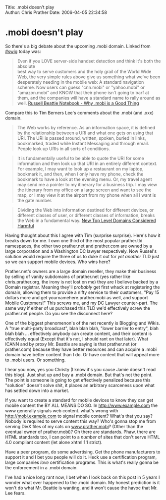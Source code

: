 Title: .mobi doesn't play  
Author: Chris Prather
Date: 2006-04-05 22:34:58

# .mobi doesn't play
So there's a big debate about the upcoming .mobi domain. Linked from [#swig][1] today was:

> Even if you LOVE server-side handset detection and think it's both the absolute  
> best way to serve customers and the holy grail of the World Wide Web, the very 
> simple rules above give us something what we've been desperately needing in the 
> mobile web: A standard navigation scheme. Now users can guess "cnn.mobi" or 
> "yahoo.mobi" or "amazon.mobi" and KNOW that their phone isn't going to barf at 
> them, and the companies will have a standard name to rally around as well.
> [Russell Beattie Notebook - Why .mobi is a Good Thing][2]

Compare this to Tim Berners Lee's comments about the .mobi (and .xxx) domain.

> The Web works by reference. As an information space, it is defined by the 
> relationship between a URI and what one gets on using that URI. The URI is passed 
> around, written, spoken, buried in links, bookmarked, traded while Instant 
> Messaging and through email. People look up URIs in all sorts of conditions.

> It is fundamentally useful to be able to quote the URI for some information and 
> then look up that URI in an entirely different context. For example, I may want to 
> look up a restaurant on my laptop, bookmark it, and then, when I only have my 
> phone, check the bookmark to have a look at the evening menu. Or, my travel agent 
> may send me a pointer to my itinerary for a business trip. I may view the 
> itinerary from my office on a large screen and want to see the map, or I may view 
> it at the airport from my phone when all I want is the gate number.

> Dividing the Web into information destined for different devices, or different 
> classes of user, or different classes of information, breaks the Web in a 
> fundamental way. [New Top Level Domains Considered Harmful][3]

Having thought about this I agree with Tim (surprise surprise). Here's how it breaks down for me. I own one third of the most popular prather.tld namespaces, the other two prather.net and prather.com are owned by a large corporation and a Washington DC lawyer respectively. Now Russel's solution would require the three of us to duke it out for *yet another* TLD just so we can support mobile devices. Who wins here?

Prather.net's owners are a large domain reseller, they make their business by selling of vanity subdomains of prather.net (yes rather like chris.prather.org, the irony is not lost on me) they are I believe backed by a Domain registrar. Meaning they'll *probably* get first whack at registering the domain, allowing them to provide a nifty service to their customers, "Pay 15 dollars more and get yournamehere.prather.mobi as well, and support Mobile Customers!" This screws me, and my DC Lawyer counter-part. The same way if either of us purchased this TLD we'd effectively screw the prather.net people. Do you see the disconnect here? 

One of the biggest phenomenon's of the net recently is Blogging and Wikis. A "true multi-party broadcast", blah blah blah, "lower barrier to entry", blah blah blah ... effectively anybody can create content, and their content is effectively equal (Except that it's not, I should rant on that later). What ICANN and by proxy Mr. Beattie are saying is that prather.net (or prather.com) because they have better resources and can acquire a .mobi domain have better content than I do. Or have content that will appeal more to .mobi users. Or something.

I hear you now, yes you Christy (I know it's you cause Jamie doesn't read this blog). Just shut up and buy a .mobi domain. But that's not the point. The point is someone is going to get effectively penalized because this "solution" doesn't solve shit, it places an arbitrary scarceness upon what has settled down into a market.

If you want to create a standard for mobile devices to know they can get mobile content the BY ALL MEANS DO SO. In http://www.example.com  the www generally signals web content. what's wrong with http://mobi.example.com to signal mobile content?
What's that you say? Nobody is required to serve content this way? Who's gonna stop me from serving DivX files of my cats on www.prather.mobi? (Other than the eventual owner of prather.mobi)? Oh there are standards. Phaw, there are HTML standards too, I can point to a *number* of sites that don't serve HTML 4.0 compliant content (let alone xhtml 1.1 strict). 

Have a peer program, do some advertising. Get the phone manufacturers to support it and I bet you people will do it. Heck use a certification program, large companies *love* certification programs. This is what's really gonna be the enforcement in a .mobi domain.

I've had a nice long rant now, I bet when I look back on this post in 5 years I wonder what ever happened to the .mobi domain. My honest prediction is it won't do what Mr. Beattie is wanting, and it won't cause the havoc that Mr. Lee fears.

[1]: http://swig.xmlhack.com/
[2]: http://www.russellbeattie.com/notebook/1008931.html
[3]: http://www.w3.org/DesignIssues/TLD
